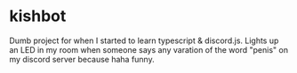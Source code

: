 # kishbot

Dumb project for when I started to learn typescript & discord.js. Lights up an LED in my room when someone says any varation of the word "penis" on my discord server because haha funny. 
